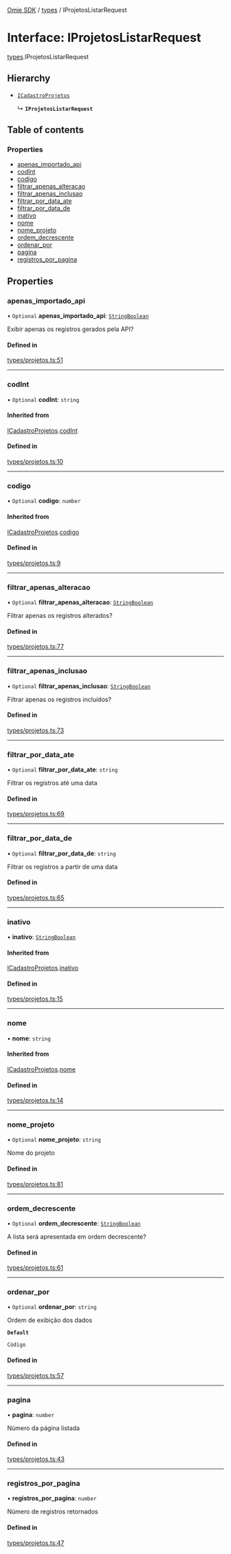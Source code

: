 [Omie SDK](../README.md) / [types](../modules/types.md) / IProjetosListarRequest

# Interface: IProjetosListarRequest

[types](../modules/types.md).IProjetosListarRequest

## Hierarchy

- [`ICadastroProjetos`](types.ICadastroProjetos.md)

  ↳ **`IProjetosListarRequest`**

## Table of contents

### Properties

- [apenas\_importado\_api](types.IProjetosListarRequest.md#apenas_importado_api)
- [codInt](types.IProjetosListarRequest.md#codint)
- [codigo](types.IProjetosListarRequest.md#codigo)
- [filtrar\_apenas\_alteracao](types.IProjetosListarRequest.md#filtrar_apenas_alteracao)
- [filtrar\_apenas\_inclusao](types.IProjetosListarRequest.md#filtrar_apenas_inclusao)
- [filtrar\_por\_data\_ate](types.IProjetosListarRequest.md#filtrar_por_data_ate)
- [filtrar\_por\_data\_de](types.IProjetosListarRequest.md#filtrar_por_data_de)
- [inativo](types.IProjetosListarRequest.md#inativo)
- [nome](types.IProjetosListarRequest.md#nome)
- [nome\_projeto](types.IProjetosListarRequest.md#nome_projeto)
- [ordem\_decrescente](types.IProjetosListarRequest.md#ordem_decrescente)
- [ordenar\_por](types.IProjetosListarRequest.md#ordenar_por)
- [pagina](types.IProjetosListarRequest.md#pagina)
- [registros\_por\_pagina](types.IProjetosListarRequest.md#registros_por_pagina)

## Properties

### apenas\_importado\_api

• `Optional` **apenas\_importado\_api**: [`StringBoolean`](../modules/types.md#stringboolean)

Exibir apenas os registros gerados pela API?

#### Defined in

[types/projetos.ts:51](https://github.com/lucas-bogos/omie-sdk/blob/fa631c8/src/types/projetos.ts#L51)

___

### codInt

• `Optional` **codInt**: `string`

#### Inherited from

[ICadastroProjetos](types.ICadastroProjetos.md).[codInt](types.ICadastroProjetos.md#codint)

#### Defined in

[types/projetos.ts:10](https://github.com/lucas-bogos/omie-sdk/blob/fa631c8/src/types/projetos.ts#L10)

___

### codigo

• `Optional` **codigo**: `number`

#### Inherited from

[ICadastroProjetos](types.ICadastroProjetos.md).[codigo](types.ICadastroProjetos.md#codigo)

#### Defined in

[types/projetos.ts:9](https://github.com/lucas-bogos/omie-sdk/blob/fa631c8/src/types/projetos.ts#L9)

___

### filtrar\_apenas\_alteracao

• `Optional` **filtrar\_apenas\_alteracao**: [`StringBoolean`](../modules/types.md#stringboolean)

Filtrar apenas os registros alterados?

#### Defined in

[types/projetos.ts:77](https://github.com/lucas-bogos/omie-sdk/blob/fa631c8/src/types/projetos.ts#L77)

___

### filtrar\_apenas\_inclusao

• `Optional` **filtrar\_apenas\_inclusao**: [`StringBoolean`](../modules/types.md#stringboolean)

Filtrar apenas os registros incluídos?

#### Defined in

[types/projetos.ts:73](https://github.com/lucas-bogos/omie-sdk/blob/fa631c8/src/types/projetos.ts#L73)

___

### filtrar\_por\_data\_ate

• `Optional` **filtrar\_por\_data\_ate**: `string`

Filtrar os registros até uma data

#### Defined in

[types/projetos.ts:69](https://github.com/lucas-bogos/omie-sdk/blob/fa631c8/src/types/projetos.ts#L69)

___

### filtrar\_por\_data\_de

• `Optional` **filtrar\_por\_data\_de**: `string`

Filtrar os registros a partir de uma data

#### Defined in

[types/projetos.ts:65](https://github.com/lucas-bogos/omie-sdk/blob/fa631c8/src/types/projetos.ts#L65)

___

### inativo

• **inativo**: [`StringBoolean`](../modules/types.md#stringboolean)

#### Inherited from

[ICadastroProjetos](types.ICadastroProjetos.md).[inativo](types.ICadastroProjetos.md#inativo)

#### Defined in

[types/projetos.ts:15](https://github.com/lucas-bogos/omie-sdk/blob/fa631c8/src/types/projetos.ts#L15)

___

### nome

• **nome**: `string`

#### Inherited from

[ICadastroProjetos](types.ICadastroProjetos.md).[nome](types.ICadastroProjetos.md#nome)

#### Defined in

[types/projetos.ts:14](https://github.com/lucas-bogos/omie-sdk/blob/fa631c8/src/types/projetos.ts#L14)

___

### nome\_projeto

• `Optional` **nome\_projeto**: `string`

Nome do projeto

#### Defined in

[types/projetos.ts:81](https://github.com/lucas-bogos/omie-sdk/blob/fa631c8/src/types/projetos.ts#L81)

___

### ordem\_decrescente

• `Optional` **ordem\_decrescente**: [`StringBoolean`](../modules/types.md#stringboolean)

A lista será apresentada em ordem decrescente?

#### Defined in

[types/projetos.ts:61](https://github.com/lucas-bogos/omie-sdk/blob/fa631c8/src/types/projetos.ts#L61)

___

### ordenar\_por

• `Optional` **ordenar\_por**: `string`

Ordem de exibição dos dados

**`Default`**

`Código`

#### Defined in

[types/projetos.ts:57](https://github.com/lucas-bogos/omie-sdk/blob/fa631c8/src/types/projetos.ts#L57)

___

### pagina

• **pagina**: `number`

Número da página listada

#### Defined in

[types/projetos.ts:43](https://github.com/lucas-bogos/omie-sdk/blob/fa631c8/src/types/projetos.ts#L43)

___

### registros\_por\_pagina

• **registros\_por\_pagina**: `number`

Número de registros retornados

#### Defined in

[types/projetos.ts:47](https://github.com/lucas-bogos/omie-sdk/blob/fa631c8/src/types/projetos.ts#L47)
